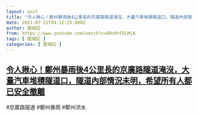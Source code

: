 ```yaml
---
layout: post
title: "令人揪心！鄭州暴雨後4公里長的京廣路隧道淹沒，大量汽車堆積隧道口，隧道內部情況未明，希望所有人都已安全撤離"
date: 2021-07-22T04:12:25.000Z
author: 圍城記
from: https://www.youtube.com/watch?v=O9cMrFELMjA
tags: [ 圍城記 ]
categories: [ 圍城記 ]
---
```

<!--1626927145000-->
[令人揪心！鄭州暴雨後4公里長的京廣路隧道淹沒，大量汽車堆積隧道口，隧道內部情況未明，希望所有人都已安全撤離](https://www.youtube.com/watch?v=O9cMrFELMjA)
------

<div>
#京廣路隧道 #鄭州暴雨 #鄭州洪水
</div>
